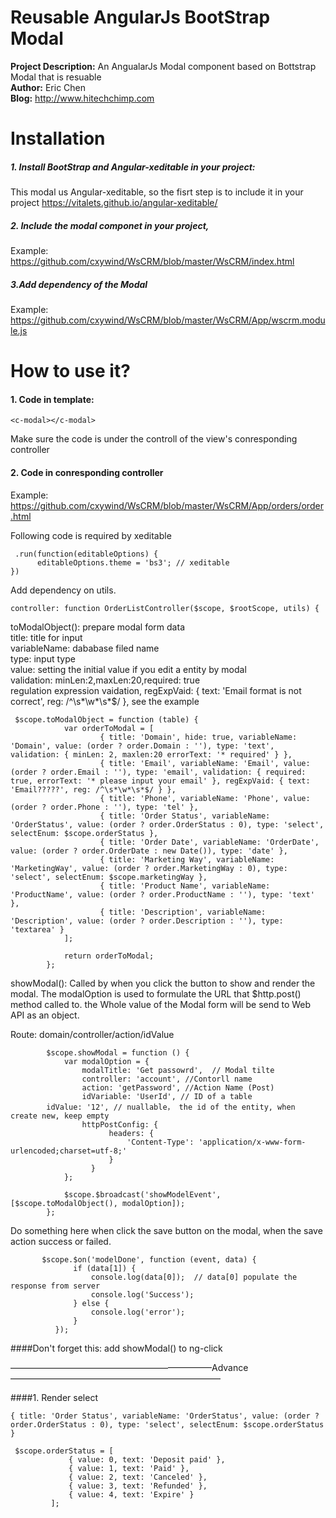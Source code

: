 # Reusable AngularJs BootStrap Modal
**Project Description:** An AngualarJs Modal component based on Bottstrap Modal that is resuable              
**Author:** Eric Chen                            
**Blog:** http://www.hitechchimp.com
# Installation
##### 1. Install BootStrap and Angular-xeditable in your project: 
This modal us Angular-xeditable, so the fisrt step is to include it in your project
https://vitalets.github.io/angular-xeditable/
##### 2. Include the modal componet in your project,
Example: https://github.com/cxywind/WsCRM/blob/master/WsCRM/index.html
##### 3.Add dependency of the Modal
Example: https://github.com/cxywind/WsCRM/blob/master/WsCRM/App/wscrm.module.js

# How to use it?
#### 1. Code in template:
```
<c-modal></c-modal> 
```
Make sure the code is under the controll of the view's conresponding controller

#### 2. Code in conresponding controller

Example: https://github.com/cxywind/WsCRM/blob/master/WsCRM/App/orders/order.html

Following code is required by xeditable
```
 .run(function(editableOptions) {
      editableOptions.theme = 'bs3'; // xeditable
})
```

Add dependency on utils.
```
controller: function OrderListController($scope, $rootScope, utils) {
```

 toModalObject(): prepare modal form data                        
 title: title for input                                 
 variableName: dababase filed name                      
 type: input type                      
 value: setting the initial value if you edit a entity by modal                        
 validation: minLen:2,maxLen:20,required: true                       
 regulation expression vaidation, regExpVaid: { text: 'Email format is not correct', reg: /^\s*\w*\s*$/ }, see the example

```
 $scope.toModalObject = function (table) {
            var orderToModal = [
                    { title: 'Domain', hide: true, variableName: 'Domain', value: (order ? order.Domain : ''), type: 'text', validation: { minLen: 2, maxlen:20 errorText: '* required' } },
                    { title: 'Email', variableName: 'Email', value: (order ? order.Email : ''), type: 'email', validation: { required: true, errorText: '* please input your email' }, regExpVaid: { text: 'Email?????', reg: /^\s*\w*\s*$/ } },
                    { title: 'Phone', variableName: 'Phone', value: (order ? order.Phone : ''), type: 'tel' },
                    { title: 'Order Status', variableName: 'OrderStatus', value: (order ? order.OrderStatus : 0), type: 'select', selectEnum: $scope.orderStatus },
                    { title: 'Order Date', variableName: 'OrderDate', value: (order ? order.OrderDate : new Date()), type: 'date' },
                    { title: 'Marketing Way', variableName: 'MarketingWay', value: (order ? order.MarketingWay : 0), type: 'select', selectEnum: $scope.marketingWay },
                    { title: 'Product Name', variableName: 'ProductName', value: (order ? order.ProductName : ''), type: 'text' },
                    { title: 'Description', variableName: 'Description', value: (order ? order.Description : ''), type: 'textarea' }
            ];

            return orderToModal;
        };
```
showModal(): Called by when you click the button to show and render the modal. The modalOption is used to formulate the URL that $http.post() method called to. the Whole value of the Modal form will be send to Web API as an object.

Route:  domain/controller/action/idValue

```
        $scope.showModal = function () {
            var modalOption = {
                modalTitle: 'Get passowrd',  // Modal tilte
                controller: 'account', //Contorll name 
                action: 'getPassword', //Action Name (Post)
                idVariable: 'UserId', // ID of a table
		idValue: '12', // nuallable， the id of the entity, when create new, keep empty
                httpPostConfig: {
                      headers: {
                          'Content-Type': 'application/x-www-form-urlencoded;charset=utf-8;'
                      }
                  }
            };

            $scope.$broadcast('showModelEvent', [$scope.toModalObject(), modalOption]);
        };

```
Do something here when click the save button on the modal, when the save action success or failed. 
```
       $scope.$on('modelDone', function (event, data) {
              if (data[1]) {
                  console.log(data[0]);  // data[0] populate the response from server
                  console.log('Success');
              } else {
                  console.log('error');
              }
          });

```
####Don't forget this:
add showModal() to ng-click 

———————————————————————Advance————————————————————————

####1. Render select 

 ```
 { title: 'Order Status', variableName: 'OrderStatus', value: (order ? order.OrderStatus : 0), type: 'select', selectEnum: $scope.orderStatus }
 ```
 ```
  $scope.orderStatus = [
              { value: 0, text: 'Deposit paid' },
              { value: 1, text: 'Paid' },
              { value: 2, text: 'Canceled' },
              { value: 3, text: 'Refunded' },
              { value: 4, text: 'Expire' }
          ];
 ```





 


